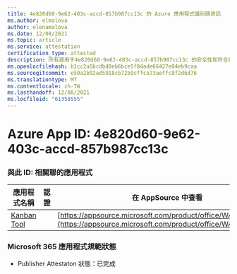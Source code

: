 ```yaml
---
title: 4e820d60-9e62-403c-accd-857b987cc13c 的 Azure 應用程式識別碼資訊
ms.author: elmalova
author: elenamalova
ms.date: 12/08/2021
ms.topic: article
ms.service: attestation
certification_type: attested
description: 所有適用于4e820d60-9e62-403c-accd-857b987cc13c 的安全性和符合性資訊資訊。
ms.openlocfilehash: b1cc2a5bcdbd0eb6bce5f84ade66427e84eb9caa
ms.sourcegitcommit: e50a2b92ad5918cb72b9cffca73aeffc8f2d6d76
ms.translationtype: MT
ms.contentlocale: zh-TW
ms.lasthandoff: 12/08/2021
ms.locfileid: "61358555"
---
```

# <a name="azure-app-id-4e820d60-9e62-403c-accd-857b987cc13c"></a>Azure App ID: 4e820d60-9e62-403c-accd-857b987cc13c


### <a name="apps-associated-with-this-id"></a>與此 ID: 相關聯的應用程式
| **應用程式名稱** | **認證** | **在 AppSource 中查看** |
|--------------|---------------|-----------------------|
| [Kanban Tool](https://docs.microsoft.com/microsoft-365-app-certification/forward/WA200002121) |  | [https://appsource.microsoft.com/product/office/WA200002121](https://appsource.microsoft.com/product/office/WA200002121) |

### <a name="microsoft-365-app-compliance-status"></a>Microsoft 365 應用程式規範狀態
- Publisher Attestaton 狀態：已完成
